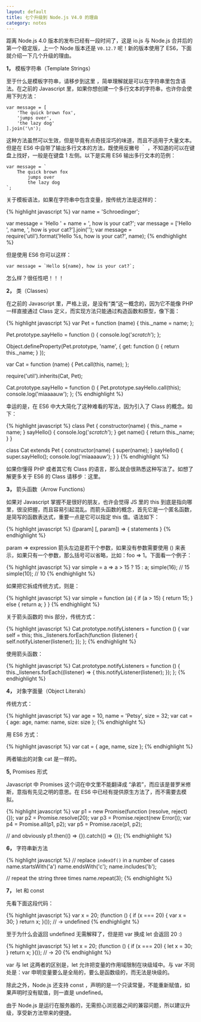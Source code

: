 ```yaml
---
layout: default
title: 七个升级到 Node.js V4.0 的理由
category: notes
---
```


距离 Node.js 4.0 版本的发布已经有一段时间了，这是 io.js 与 Node.js 合并后的第一个稳定版，上一个 Node 版本还是 `V0.12.7` 呢！新的版本使用了 ES6，下面就介绍一下几个升级的理由。

__1，__ 模板字符串（Template Strings）

至于什么是模板字符串，请移步到这里 ，简单理解就是可以在字符串里包含语法。在之前的 Javascript 里，如果你想创建一个多行文本的字符串，也许你会使用下列方法：

    var message = [
        'The quick brown fox',
        'jumps over',
        'the lazy dog'
    ].join('\n');

这种方法虽然可以生效，但是毕竟有点奇技淫巧的味道，而且不适用于大量文本。但是在 ES6 中自带了输出多行文本的方法，既使用反撇号 ｀ ，不知道的可以在键盘上找好，一般是在键盘 1 左侧。以下是实用 ES6 输出多行文本的范例：

    var message = `
        The quick brown fox
            jumps over
            the lazy dog
    `;

关于模板语法，如果在字符串中包含变量，按传统方法是这样的：

{% highlight javascript %}
var name = 'Schroedinger';

var message = 'Hello ' + name + ', how is your cat?';
var message = ['Hello ', name, ', how is your cat?'].join('');
var message = require('util').format('Hello %s, how is your cat?', name);
{% endhighlight %}

但是使用 ES6 你可以这样：

    var message = `Hello ${name}, how is your cat?`;

怎么样？很任性吧！！！

__2，__  类（Classes）

在之前的 Javascript 里，严格上说，是没有“类”这一概念的，因为它不能像 PHP 一样直接通过 Class 定义，而实现方法只能通过构造函数和原型，像下面：

{% highlight javascript %}
var Pet = function (name) {
    this._name = name;
};

Pet.prototype.sayHello = function () {
    console.log('*scratch*');
};

Object.defineProperty(Pet.prototype, 'name', {
  get: function () {
    return this._name;
  }
});


var Cat = function (name) {
    Pet.call(this, name);
};

require('util').inherits(Cat, Pet);

Cat.prototype.sayHello = function () {
    Pet.prototype.sayHello.call(this);
    console.log('miaaaauw');
};
{% endhighlight %}

幸运的是，在 ES6 中大大简化了这种难看的写法，因为引入了 Class 的概念。如下：

{% highlight javascript %}
class Pet {
    constructor(name) {
        this._name = name;
    }
    sayHello() {
        console.log('*scratch*');
    }
    get name() {
        return this._name;
    }
}

class Cat extends Pet {
    constructor(name) {
        super(name);
    }
    sayHello() {
        super.sayHello();
        console.log('miaaaauw');
    }
}
{% endhighlight %}

如果你懂得 PHP 或者其它有 Class 的语言，那么就会很熟悉这种写法了。如想了解更多关于 ES6 的 Class 请移步：这里。

__3，__  箭头函数（Arrow Functions）

如果对 Javascript 掌握不是很好的朋友，也许会觉得 JS 里的 this 到底是指向哪里，很没把握，而且容易引起混乱。而箭头函数的概念，首先它是一个匿名函数，是简写的函数表达式，重要一点是它可以指定 this 值。语法如下：

{% highlight javascript %}
([param] [, param]) => {
   statements
}
{% endhighlight %}

param => expression
箭头左边是若干个参数，如果没有参数需要使用 () 来表示，如果只有一个参数，那么括号可以省略，比如：foo => 1。下面看一个例子：

{% highlight javascript %}
var simple = a => a > 15 ? 15 : a;
simple(16); // 15
simple(10); // 10
{% endhighlight %}

如果把它拆成传统方式，则是：

{% highlight javascript %}
var simple = function (a) {
    if (a > 15) {
        return 15;
    } else {
        return a;
    }
}
{% endhighlight %}

关于箭头函数的 this 部分，传统方式：

{% highlight javascript %}
Cat.prototype.notifyListeners = function () {
    var self = this;
    this._listeners.forEach(function (listener) {
        self.notifyListener(listener);
    });
};
{% endhighlight %}

使用箭头函数：

{% highlight javascript %}
Cat.prototype.notifyListeners = function () {
    this._listeners.forEach((listener) => {
        this.notifyListener(listener);
    });
};
{% endhighlight %}

__4，__ 对象字面量（Object Literals）

传统方式：

{% highlight javascript %}
var age = 10, name = 'Petsy', size = 32;
var cat = {
    age: age,
    name: name,
    size: size
};
{% endhighlight %}

用 ES6 方式：

{% highlight javascript %}
var cat = {
    age,
    name,
    size
};
{% endhighlight %}

两者输出的对象 cat 是一样的。

__5,__ Promises 形式

Javascript 中 Promises 这个词在中文里不能翻译成 “承若”，而应该是普罗米修斯，意指有先见之明的意思。在 ES6 中已经有提供原生方法了，而不需要去模拟。

{% highlight javascript %}
var p1 = new Promise(function (resolve, reject) {});
var p2 = Promise.resolve(20);
var p3 = Promise.reject(new Error());
var p4 = Promise.all(p1, p2);
var p5 = Promise.race(p1, p2);

// and obviously
p1.then(() => {}).catch(() => {});
{% endhighlight %}

__6，__ 字符串新方法

{% highlight javascript %}
// replace `indexOf()` in a number of cases
name.startsWith('a')
name.endsWith('c');
name.includes('b');

// repeat the string three times
name.repeat(3);
{% endhighlight %}


__7，__ let 和 const

先看下面这段代码：

{% highlight javascript %}
var x = 20;
(function () {
    if (x === 20) {
        var x = 30;
    }
    return x;
}()); // -> undefined
{% endhighlight %}

至于为什么会返回 undefined 无需解释了，但是把 var 换成 let 会返回 20 :)

{% highlight javascript %}
let x = 20;
(function () {
    if (x === 20) {
        let x = 30;
    }
    return x;
}()); // -> 20
{% endhighlight %}

var 与 let 这两者的区别是，let 允许把变量的作用域限制在块级域中。与 var 不同处是：var 申明变量要么是全局的，要么是函数级的，而无法是块级的。

除此之外，Node.js 还支持 const ，声明的是一个只读常量，不能重新赋值，如果声明时没有赋值，则一直是 undefined。

由于 Node.js 是运行在服务器的，无需担心浏览器之间的兼容问题，所以建议升级，享受新方法带来的便捷。
